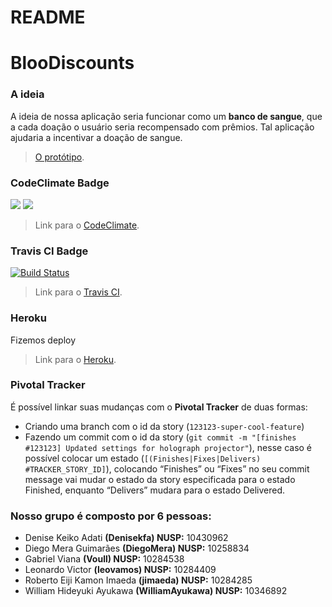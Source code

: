 # README

# BlooDiscounts

### A ideia
A ideia de nossa aplicação seria funcionar como um **banco de sangue**, que a cada doação o usuário seria recompensado com prêmios.
Tal aplicação ajudaria a incentivar a doação de sangue.
> [O protótipo](https://www.figma.com/proto/asbdkCrqvnLqc741a5IfGI04/IHC-Project?node-id=42%3A57&scaling=min-zoom).


### CodeClimate Badge
<a href="https://codeclimate.com/github/jimaeda/BlooDiscounts/maintainability"><img src="https://api.codeclimate.com/v1/badges/a4d567446ecf31a68307/maintainability" /></a>
<a href="https://codeclimate.com/github/jimaeda/BlooDiscounts/test_coverage"><img src="https://api.codeclimate.com/v1/badges/a4d567446ecf31a68307/test_coverage" /></a>
> Link para o [CodeClimate](https://codeclimate.com/github/jimaeda/BlooDiscounts).

### Travis CI Badge
[![Build Status](https://travis-ci.org/jimaeda/BlooDiscounts.svg?branch=master)](https://travis-ci.org/jimaeda/BlooDiscounts)
> Link para o [Travis CI](https://travis-ci.org/).

### Heroku
Fizemos deploy
> Link para o [Heroku](https://bloodiscounts.herokuapp.com/).

### Pivotal Tracker
É possível linkar suas mudanças com o **Pivotal Tracker** de duas formas:
* Criando uma branch com o id da story (`123123-super-cool-feature`) 
* Fazendo um commit com o id da story (`git commit -m "[finishes #123123] Updated settings for holograph projector"`), nesse caso é possível colocar um estado (`[(Finishes|Fixes|Delivers) #TRACKER_STORY_ID]`), colocando  “Finishes” ou “Fixes” no seu commit message vai mudar o estado da story especificada para o estado Finished, enquanto “Delivers” mudara para o estado Delivered.

### Nosso grupo é composto por 6 pessoas:
* Denise Keiko Adati **(Denisekfa) NUSP:** 10430962
* Diego Mera Guimarães **(DiegoMera) NUSP:** 10258834
* Gabriel Viana **(Voull) NUSP:** 10284538
* Leonardo Victor **(leovamos) NUSP:** 10284409
* Roberto Eiji Kamon Imaeda **(jimaeda) NUSP:** 10284285
* William Hideyuki Ayukawa **(WilliamAyukawa) NUSP:** 10346892